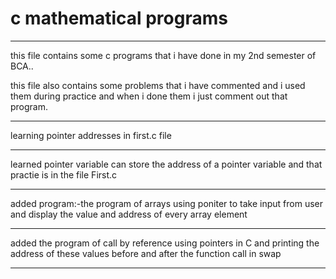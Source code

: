  # c mathematical programs 

---------------------------------------------------------------------------------
this file contains some c programs that i have done in my 2nd semester of BCA..

this file also contains some problems that i have commented and i used them during practice and when i done them i just comment out that program.

------------------------------------------------------------------------------------

learning pointer addresses in first.c file 

------------------------------------------------------------------------------------

learned pointer variable can store the address of a pointer variable and that practie is in the file First.c

------------------------------------------------------------------------------------

added program:-the program of arrays using poniter to take input from user and display the value and address of every array element

------------------------------------------------------------------------------------


added the program of call by reference using pointers in C and printing the address of these values before and after the function call in swap

------------------------------------------------------------------------------------



